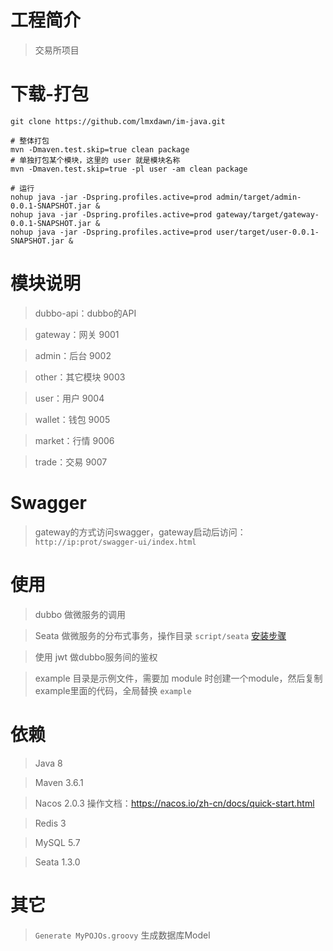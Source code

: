 # 工程简介
> 交易所项目

# 下载-打包

```shell
git clone https://github.com/lmxdawn/im-java.git

# 整体打包
mvn -Dmaven.test.skip=true clean package
# 单独打包某个模块，这里的 user 就是模块名称
mvn -Dmaven.test.skip=true -pl user -am clean package

# 运行
nohup java -jar -Dspring.profiles.active=prod admin/target/admin-0.0.1-SNAPSHOT.jar &
nohup java -jar -Dspring.profiles.active=prod gateway/target/gateway-0.0.1-SNAPSHOT.jar &
nohup java -jar -Dspring.profiles.active=prod user/target/user-0.0.1-SNAPSHOT.jar &

```

# 模块说明

> dubbo-api：dubbo的API

> gateway：网关 9001

> admin：后台 9002

> other：其它模块 9003

> user：用户 9004

> wallet：钱包 9005

> market：行情 9006

> trade：交易 9007

# Swagger

> gateway的方式访问swagger，gateway启动后访问： `http://ip:prot/swagger-ui/index.html`


# 使用

> dubbo 做微服务的调用

> Seata 做微服务的分布式事务，操作目录 `script/seata` [安装步骤](https://segmentfault.com/a/1190000039403317)

> 使用 jwt 做dubbo服务间的鉴权

> example 目录是示例文件，需要加 module 时创建一个module，然后复制example里面的代码，全局替换 `example` 

# 依赖

> Java 8

> Maven 3.6.1

> Nacos 2.0.3  操作文档：https://nacos.io/zh-cn/docs/quick-start.html

> Redis 3

> MySQL 5.7

> Seata 1.3.0

# 其它

> `Generate MyPOJOs.groovy` 生成数据库Model


